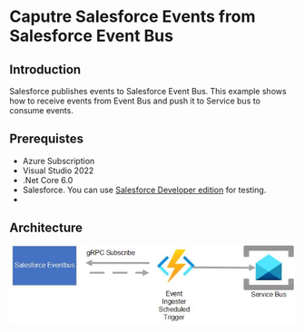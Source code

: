 # Caputre Salesforce Events from Salesforce Event Bus
## Introduction  
<p>Salesforce publishes events to Salesforce Event Bus. This example shows how to receive events from Event Bus and push it to Service bus to consume events.</p>

## Prerequistes
* Azure Subscription
* Visual Studio 2022
* .Net Core 6.0
* Salesforce. You can use <a href="https://developer.salesforce.com/signup" target="_blank">Salesforce Developer edition</a> for testing.
* 
## Architecture
<img src="./Architecture.jpg"/>